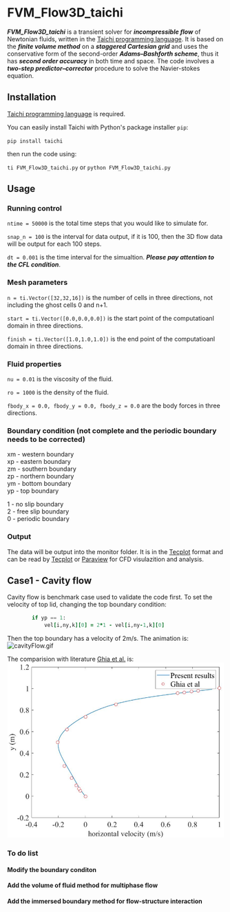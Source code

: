 # FVM_Flow3D_taichi
***FVM_Flow3D_taichi*** is a transient solver for ***incompressible flow*** of Newtonian fluids, written in the [Taichi programming language](https://github.com/taichi-dev/taichi). It is based on the ***finite volume method*** on a ***staggered Cartesian grid*** and uses the conservative form of the second-order ***Adams–Bashforth scheme***, thus it has ***second order accuracy*** in both time and space. The code involves a ***two-step predictor–corrector*** procedure to solve the Navier-stokes equation.
## Installation
[Taichi programming language](https://github.com/taichi-dev/taichi) is required. 

You can easily install Taichi with Python's package installer `pip`:

`pip install taichi`

then run the code using:

`ti FVM_Flow3D_taichi.py` or `python FVM_Flow3D_taichi.py`
## Usage
### Running control
`ntime = 50000` is the total time steps that you would like to simulate for.
 
`snap_n = 100` is the interval for data output, if it is 100, then the 3D flow data will be output for each 100 steps.

`dt = 0.001` is the time interval for the simualtion. ***Please pay attention to the CFL condition***.

### Mesh parameters
`n = ti.Vector([32,32,16])` is the number of cells in three directions, not including the ghost cells 0 and n+1.

`start = ti.Vector([0.0,0.0,0.0])` is the start point of the computatioanl domain in three directions.

`finish = ti.Vector([1.0,1.0,1.0])`  is the end point of the computatioanl domain in three directions.

### Fluid properties
`nu = 0.01` is the viscosity of the fluid.

`ro = 1000` is the density of the fluid.

`fbody_x = 0.0, fbody_y = 0.0, fbody_z = 0.0` are the body forces in three directions.

### Boundary condition (not complete and the periodic boundary needs to be corrected)
xm - western   boundary  
xp - eastern   boundary     
zm - southern  boundary       
zp - northern  boundary     
ym - bottom    boundary  
yp - top       boundary  

1 - no   slip  boundary  
2 - free slip  boundary  
0 - periodic   boundary  

### Output
The data will be output into the monitor folder. It is in the [Tecplot](https://www.tecplot.com/) format and can be read by [Tecplot](https://www.tecplot.com/) or [Paraview](https://www.paraview.org/) for CFD visulazition and analysis.

## Case1 - Cavity flow
Cavity flow is benchmark case used to validate the code first. To set the velocity of top lid, changing the top boundary condition:
```   for i, k in ti.ndrange((1, nx), (1,nz)):  
        if yp == 1:  
            vel[i,ny,k][0] = 2*1 - vel[i,ny-1,k][0]  
```
Then the top boundary has a velocity of 2m/s. The animation is:
![cavityFlow.gif](/CasesVisualization/cavityFlow.gif) 

The comparision with literature [Ghia et al.](https://www.sciencedirect.com/science/article/pii/0021999182900584) is:
![Ghia.jpg](/CasesVisualization/Ghia.jpg) 

### To do list
#### Modify the boundary conditon
#### Add the volume of fluid method for multiphase flow
#### Add the immersed boundary method for flow-structure interaction
